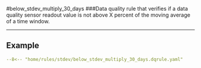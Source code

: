 #below_stdev_multiply_30_days
###Data quality rule that verifies if a data quality sensor readout value is not above X percent of the moving average of a time window.
___
## Example
``` yaml
--8<-- "home/rules/stdev/below_stdev_multiply_30_days.dqrule.yaml"
```